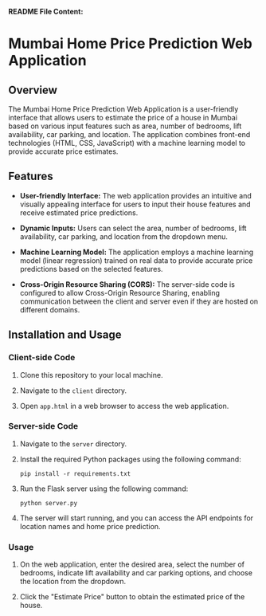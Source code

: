 **README File Content:**

# Mumbai Home Price Prediction Web Application

## Overview

The Mumbai Home Price Prediction Web Application is a user-friendly interface that allows users to estimate the price of a house in Mumbai based on various input features such as area, number of bedrooms, lift availability, car parking, and location. The application combines front-end technologies (HTML, CSS, JavaScript) with a machine learning model to provide accurate price estimates.

## Features

- **User-friendly Interface:** The web application provides an intuitive and visually appealing interface for users to input their house features and receive estimated price predictions.

- **Dynamic Inputs:** Users can select the area, number of bedrooms, lift availability, car parking, and location from the dropdown menu.

- **Machine Learning Model:** The application employs a machine learning model (linear regression) trained on real data to provide accurate price predictions based on the selected features.

- **Cross-Origin Resource Sharing (CORS):** The server-side code is configured to allow Cross-Origin Resource Sharing, enabling communication between the client and server even if they are hosted on different domains.

## Installation and Usage

### Client-side Code

1. Clone this repository to your local machine.

2. Navigate to the `client` directory.

3. Open `app.html` in a web browser to access the web application.

### Server-side Code

1. Navigate to the `server` directory.

2. Install the required Python packages using the following command:
   
   ```
   pip install -r requirements.txt
   ```

3. Run the Flask server using the following command:
   
   ```
   python server.py
   ```

4. The server will start running, and you can access the API endpoints for location names and home price prediction.

### Usage

1. On the web application, enter the desired area, select the number of bedrooms, indicate lift availability and car parking options, and choose the location from the dropdown.

2. Click the "Estimate Price" button to obtain the estimated price of the house.

 ```
